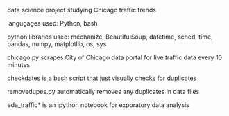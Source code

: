 data science project studying Chicago traffic trends

langugages used: Python, bash

python libraries used: mechanize, BeautifulSoup, datetime, sched, time, pandas, numpy, matplotlib, os, sys

chicago.py scrapes City of Chicago data portal for live traffic data every 10 minutes

checkdates is a bash script that just visually checks for duplicates

removedupes.py automatically removes any duplicates in data files

eda_traffic* is an ipython notebook for exporatory data analysis
